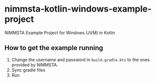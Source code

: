 # nimmsta-kotlin-windows-example-project
NIMMSTA Example Project for Windows (JVM) in Kotlin

## How to get the example running
1. Change the username and password in `build.gradle.kts`  to the ones provided by NIMMSTA.
2. Sync gradle files
3. Run
